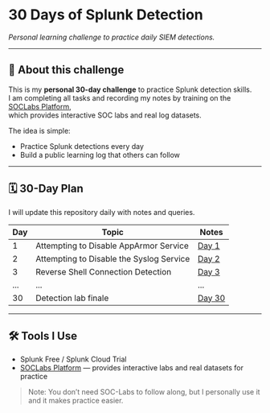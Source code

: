 # 30 Days of Splunk Detection
*Personal learning challenge to practice daily SIEM detections.*

---

## 📖 About this challenge
This is my **personal 30-day challenge** to practice Splunk detection skills.  
I am completing all tasks and recording my notes by training on the [SOCLabs Platform](https://www.soc-labs.top),  
which provides interactive SOC labs and real log datasets.  

The idea is simple:  
- Practice Splunk detections every day  
- Build a public learning log that others can follow  

---

## 🗓️ 30-Day Plan
I will update this repository daily with notes and queries.  

| Day | Topic                  | Notes |
|-----|------------------------|------------------|
| 1   | Attempting to Disable AppArmor Service    | [Day 1](docs/day01.md) |
| 2   | Attempting to Disable the Syslog Service  | [Day 2](docs/day02.md) |
| 3   | Reverse Shell Connection Detection        | [Day 3](docs/day03.md) |
| ... | ...                    | ...   |
| 30  | Detection lab finale   | [Day 30](docs/day30.md) |

---

## 🛠️ Tools I Use
- Splunk Free / Splunk Cloud Trial  
- [SOCLabs Platform](https://www.soc-labs.top) — provides interactive labs and real datasets for practice  

> Note: You don’t need SOC-Labs to follow along, but I personally use it and it makes practice easier.
